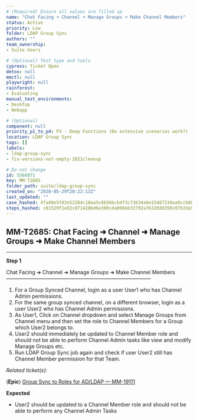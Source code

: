 ```yaml
---
# (Required) Ensure all values are filled up
name: "Chat Facing ➜ Channel ➜ Manage Groups ➜ Make Channel Members"
status: Active
priority: Low
folder: LDAP Group Sync
authors: ""
team_ownership: 
- Suite Users

# (Optional) Test type and tools
cypress: Ticket Open
detox: null
mmctl: null
playwright: null
rainforest: 
- Evaluating
manual_test_environments: 
- Desktop
- Webapp

# (Optional)
component: null
priority_p1_to_p4: P3 - Deep Functions (Do extensive scenarios work?)
location: LDAP Group Sync
tags: []
labels: 
- ldap-group-sync
- fix-versions-not-empty-2022cleanup

# Do not change
id: 5566871
key: MM-T2685
folder_path: suite/ldap-group-sync
created_on: "2020-05-29T20:22:13Z"
last_updated: ""
case_hashed: 4fad8e5fd2e52284c18aa5c6b56bcb4f3c71b34a6e15487234aa9ccb08506cc81104e54d9da9d0461b764fea91830eb3
steps_hashed: c81529f1e82c871428bd6e309cda890eb32792a7632038350c07b2da99f1caa1b702547dd7e81e6b455f68f4bebd4388
---
```


## MM-T2685: Chat Facing ➜ Channel ➜ Manage Groups ➜ Make Channel Members

---

**Step 1**

Chat Facing ➜ Channel ➜ Manage Groups ➜ Make Channel Members\
————————————————————————————

1. For a Group Synced Channel, login as a user User1 who has Channel Admin permissions.
2. For the same group synced channel, on a different browser, login as a user User2 who has Channel Admin permissions.
3. As User1, Click on Channel dropdown and select Manage Groups from Channel menu and then set the role to Channel Members for a Group which User2 belongs to.
4. User2 should immediately be updated to Channel Member role and should not be able to perform Channel Admin tasks like view and modify Manage Groups etc.
5. Run LDAP Group Sync job again and check if user User2 still has Channel Member permission for that Team.

_Related ticket(s):_

(**Epic**) [Group Sync to Roles for AD/LDAP — MM-19111](https://mattermost.atlassian.net/browse/MM-19111)

**Expected**

- User2 should be updated to a Channel Member role and should not be able to perform any Channel Admin Tasks
